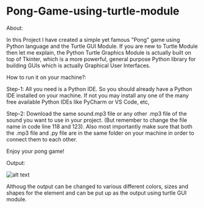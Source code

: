 # Pong-Game-using-turtle-module

About:

In this Project I have created a simple yet famous "Pong" game using Python language and the Turtle GUI Module. If you are new to Turtle Module then let me explain, the Python Turtle Graphics Module is actually built on top of Tkinter, which is a more powerful, general purpose Python library for building GUIs which is actually Graphical User Interfaces.

How to run it on your machine?:

Step-1: All you need is a Python IDE. So you should already have a Python IDE installed on your machine. If not you may install any one of the many free available Python IDEs like PyCharm or VS Code, etc,

Step-2: Download the same sound.mp3 file or any other .mp3 file of the sound you want to use in your project. (But remember to change the file name in code line 118 and 123). Also most importantly make sure that both the .mp3 file and .py file are in the same folder on your machine in order to connect them to each other.

Enjoy your pong game!

Output:

![alt text](https://user-images.githubusercontent.com/93984886/185761315-dbd6d795-135a-4d05-b905-6e302966d1e5.png)

Althoug the output can be changed to various different colors, sizes and shapes for the element and can be put up as the output using turtle GUI module.
